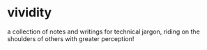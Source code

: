 # vividity
a collection of notes and writings for technical jargon, riding on the shoulders of others with greater perception!
